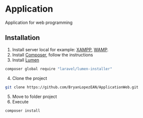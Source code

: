 # Application

Application for web programming

## Installation

1. Install server local for example:  [XAMPP](https://www.apachefriends.org/index.html), [WAMP](http://www.wampserver.com/en/).
2. Install [Composer](https://getcomposer.org/download/), follow the instructions
3. Install [Lumen](https://lumen.laravel.com/docs/5.8/installation)
```bash
composer global require "laravel/lumen-installer"
```
4. Clone the project
```bash
git clone https://github.com/BryanLopezEAN/ApplicationWeb.git
```
5. Move to folder project
6. Execute
```bash
composer install
```